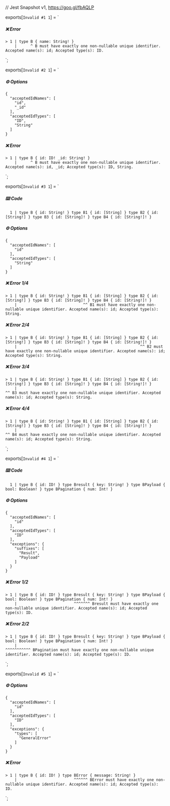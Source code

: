 // Jest Snapshot v1, https://goo.gl/fbAQLP

exports[`Invalid #1 1`] = `
##### ❌ Error

    > 1 | type B { name: String! }
        |      ^ B must have exactly one non-nullable unique identifier. Accepted name(s): id; Accepted type(s): ID.
`;

exports[`Invalid #2 1`] = `
##### ⚙️ Options

    {
      "acceptedIdNames": [
        "id",
        "_id"
      ],
      "acceptedIdTypes": [
        "ID",
        "String"
      ]
    }

##### ❌ Error

    > 1 | type B { id: ID! _id: String! }
        |      ^ B must have exactly one non-nullable unique identifier. Accepted name(s): id, _id; Accepted type(s): ID, String.
`;

exports[`Invalid #3 1`] = `
##### ⌨️ Code

      1 | type B { id: String! } type B1 { id: [String] } type B2 { id: [String!] } type B3 { id: [String]! } type B4 { id: [String!]! }

##### ⚙️ Options

    {
      "acceptedIdNames": [
        "id"
      ],
      "acceptedIdTypes": [
        "String"
      ]
    }

##### ❌ Error 1/4

    > 1 | type B { id: String! } type B1 { id: [String] } type B2 { id: [String!] } type B3 { id: [String]! } type B4 { id: [String!]! }
        |                             ^^ B1 must have exactly one non-nullable unique identifier. Accepted name(s): id; Accepted type(s): String.

##### ❌ Error 2/4

    > 1 | type B { id: String! } type B1 { id: [String] } type B2 { id: [String!] } type B3 { id: [String]! } type B4 { id: [String!]! }
        |                                                      ^^ B2 must have exactly one non-nullable unique identifier. Accepted name(s): id; Accepted type(s): String.

##### ❌ Error 3/4

    > 1 | type B { id: String! } type B1 { id: [String] } type B2 { id: [String!] } type B3 { id: [String]! } type B4 { id: [String!]! }
        |                                                                                ^^ B3 must have exactly one non-nullable unique identifier. Accepted name(s): id; Accepted type(s): String.

##### ❌ Error 4/4

    > 1 | type B { id: String! } type B1 { id: [String] } type B2 { id: [String!] } type B3 { id: [String]! } type B4 { id: [String!]! }
        |                                                                                                          ^^ B4 must have exactly one non-nullable unique identifier. Accepted name(s): id; Accepted type(s): String.
`;

exports[`Invalid #4 1`] = `
##### ⌨️ Code

      1 | type B { id: ID! } type Bresult { key: String! } type BPayload { bool: Boolean! } type BPagination { num: Int! }

##### ⚙️ Options

    {
      "acceptedIdNames": [
        "id"
      ],
      "acceptedIdTypes": [
        "ID"
      ],
      "exceptions": {
        "suffixes": [
          "Result",
          "Payload"
        ]
      }
    }

##### ❌ Error 1/2

    > 1 | type B { id: ID! } type Bresult { key: String! } type BPayload { bool: Boolean! } type BPagination { num: Int! }
        |                         ^^^^^^^ Bresult must have exactly one non-nullable unique identifier. Accepted name(s): id; Accepted type(s): ID.

##### ❌ Error 2/2

    > 1 | type B { id: ID! } type Bresult { key: String! } type BPayload { bool: Boolean! } type BPagination { num: Int! }
        |                                                                                        ^^^^^^^^^^^ BPagination must have exactly one non-nullable unique identifier. Accepted name(s): id; Accepted type(s): ID.
`;

exports[`Invalid #5 1`] = `
##### ⚙️ Options

    {
      "acceptedIdNames": [
        "id"
      ],
      "acceptedIdTypes": [
        "ID"
      ],
      "exceptions": {
        "types": [
          "GeneralError"
        ]
      }
    }

##### ❌ Error

    > 1 | type B { id: ID! } type BError { message: String! }
        |                         ^^^^^^ BError must have exactly one non-nullable unique identifier. Accepted name(s): id; Accepted type(s): ID.
`;
